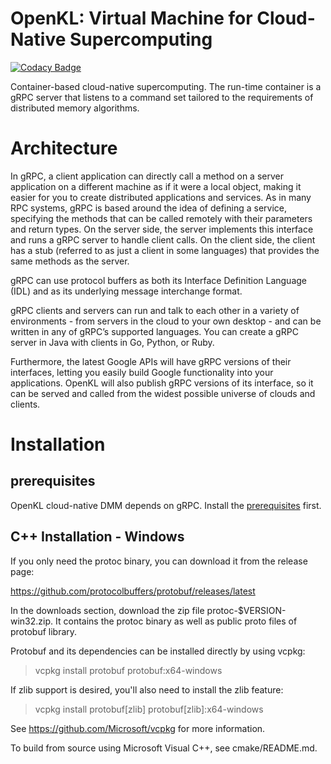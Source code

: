# OpenKL: Virtual Machine for Cloud-Native Supercomputing

[![Codacy Badge](https://api.codacy.com/project/badge/Grade/28b588921aa34231869a034f6283fdf9)](https://app.codacy.com/gh/stillwater-sc/openkl?utm_source=github.com&utm_medium=referral&utm_content=stillwater-sc/openkl&utm_campaign=Badge_Grade_Dashboard)


Container-based cloud-native supercomputing. The run-time container is a gRPC server that listens to a command set
tailored to the requirements of distributed memory algorithms.

# Architecture

In gRPC, a client application can directly call a method on a server application on a different machine as if it were a local object, making it easier for you to create distributed applications and services. As in many RPC systems, gRPC is based around the idea of defining a service, specifying the methods that can be called remotely with their parameters and return types. On the server side, the server implements this interface and runs a gRPC server to handle client calls. On the client side, the client has a stub (referred to as just a client in some languages) that provides the same methods as the server.

gRPC can use protocol buffers as both its Interface Definition Language (IDL) and as its underlying message interchange format. 

gRPC clients and servers can run and talk to each other in a variety of environments - from servers in the cloud to 
your own desktop - and can be written in any of gRPC’s supported languages. You can create a gRPC server in Java 
with clients in Go, Python, or Ruby. 

Furthermore, the latest Google APIs will have gRPC versions of their interfaces, letting you easily build Google functionality into your applications.
OpenKL will also publish gRPC versions of its interface, so it can be served and called from the widest possible
universe of clouds and clients.

# Installation

## prerequisites

OpenKL cloud-native DMM depends on gRPC. Install the [prerequisites](https://github.com/grpc/grpc/blob/master/BUILDING.md#pre-requisites) first.

## C++ Installation - Windows
If you only need the protoc binary, you can download it from the release page:

https://github.com/protocolbuffers/protobuf/releases/latest

In the downloads section, download the zip file protoc-$VERSION-win32.zip. It contains the protoc binary as well as public proto files of protobuf library.

Protobuf and its dependencies can be installed directly by using vcpkg:

> vcpkg install protobuf protobuf:x64-windows

If zlib support is desired, you'll also need to install the zlib feature:

> vcpkg install protobuf[zlib] protobuf[zlib]:x64-windows

See https://github.com/Microsoft/vcpkg for more information.

To build from source using Microsoft Visual C++, see cmake/README.md.
